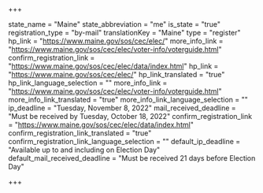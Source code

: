 +++

state_name = "Maine"
state_abbreviation = "me"
is_state = "true"
registration_type = "by-mail"
translationKey = "Maine"
type = "register"
hp_link = "https://www.maine.gov/sos/cec/elec/"
more_info_link = "https://www.maine.gov/sos/cec/elec/voter-info/voterguide.html"
confirm_registration_link = "https://www.maine.gov/sos/cec/elec/data/index.html"
hp_link = "https://www.maine.gov/sos/cec/elec/"
hp_link_translated = "true"
hp_link_language_selection = ""
more_info_link = "https://www.maine.gov/sos/cec/elec/voter-info/voterguide.html"
more_info_link_translated = "true"
more_info_link_language_selection = ""
ip_deadline = "Tuesday, November 8, 2022"
mail_received_deadline = "Must be received by Tuesday, October 18, 2022"
confirm_registration_link = "https://www.maine.gov/sos/cec/elec/data/index.html"
confirm_registration_link_translated = "true"
confirm_registration_link_language_selection = ""
default_ip_deadline = "Available up to and including on Election Day"
default_mail_received_deadline = "Must be received 21 days before Election Day"

+++